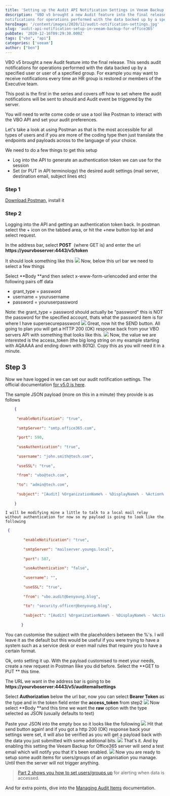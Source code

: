```yaml
---
title: 'Setting up the Audit API Notification Settings in Veeam Backup for Office365 v5' 
description: 'VBO v5 brought a new Audit feature into the final release. This sends audit
notifications for operations performed with the data backed up by a specif'
heroImage: '/content/images/2020/12/audit-notification-settings.jpg'
slug: 'audit-api-notification-setup-in-veeam-backup-for-office365'
pubDate: '2020-12-16T09:29:30.000Z'
tags: ["vbo", "api"] 
categories: ['veeam']
author: ["ben"]
---
```


VBO v5 brought a new Audit feature into the final release. This sends audit notifications for operations performed with the data backed up by a specified user or user of a specified group. For example you may want to receive notifications every time an HR group is restored or members of the Executive team.

This post is the first in the series and covers off how to set where the audit notifications will be sent to should and Audit event be triggered by the server.

You will need to write come code or use a tool like Postman to interact with the VBO API and set your audit preferences. 

Let's take a look at using Postman as that is the most accessible for all types of users and if you are more of the coding type then just translate the endpoints and payloads across to the language of your choice.

We need to do a few things to get this setup

- Log into the API to generate an authentication token we can use for the session
- Set (or PUT in API terminology) the desired audit settings (mail server, destination email, subject lines etc)

### Step 1

[Download Postman](http://postman.com/downloads), install it

### Step 2

Logging into the API and getting an authentication token back. In postman select the + icon on the tabbed area, or hit the +new button top let and select request.

In the address bar, select **POST**  (where GET is) and enter the url **https://yourvboserver:4443/v5/token**

It should look something like this
![](/content/images/2020/12/1-url-bar-postman.png)
Now, below this url bar we need to select a few things

Select **Body **and then select x-www-form-urlencoded and enter the following pairs off data

- grant_type = password
- username = yourusername
- password = youruserpassword

Note: the grant_type = password should actually be "password" this is NOT the password for the specified account, thats what the password item is for where I have supersecurepassword
![](/content/images/2020/12/2-login-settings.png)
Great, now hit the SEND button. All going to plan you will get a HTTP 200 (OK) response back from your VBO servers API with something that looks like this.
![](/content/images/2020/12/3-acess-token.png)
Now, the value we are interested is the access_token (the big long string on my example starting with AQAAAA and ending down with 801Q). Copy this as you will need it in a minute.

## Step 3

Now we have logged in we can set our audit notification settings. The official documentation [for v5.0 is here](https://helpcenter.veeam.com/docs/vbo365/rest/put_vbo_audit_settings.html?ver=50).

The sample JSON payload (more on this in a minute) they provide is as follows
```json
    {
    
     "enableNotification": "true",
    
     "smtpServer": "smtp.office365.com",
    
     "port": 590,
    
     "useAuthentication": "true",
    
     "username": "john.smith@tech.com",
    
     "useSSL": "true",
    
     "from": "vbo@tech.com",
    
     "to": "admin@tech.com",
    
     "subject": "[Audit] %OrganizationName% - %DisplayName% - %Action% initiated by %InitiatedByUserName% at %StartTime%"
    
    }
```
    
    I will be modifying mine a little to talk to a local mail relay without authentication for now so my payload is going to look like the following
 
 ```json
  {
        
         "enableNotification": "true",
        
         "smtpServer": "mailserver.youngs.local",
        
         "port": 587,
        
         "useAuthentication": "false",
        
         "username": "",
        
         "useSSL": "true",
        
         "from": "vbo.audit@benyoung.blog",
        
         "to": "security.officer@benyoung.blog",
        
         "subject": "[Audit] %OrganizationName% - %DisplayName% - %Action% initiated by %InitiatedByUserName% at %StartTime%"
        
        }
```
        
You can customise the subject with the placeholders between the %'s. I will leave it as the default but this would be useful if you were trying to have a system such as a service desk or even mail rules that require you to have a certain format.

Ok, onto setting it up. With the payload customised to meet your needs, create a new request in Postman llike you did before. Select the **GET to PUT ** this time.

The URL we want in the address bar is going to be **https://yourvboserver:4443/v5/auditemailsettings**

Select **Authorization** below the url bar, now you can select **Bearer Token** as the type and in the token field enter the **access_token** from step2
![](/content/images/2020/12/authorization.png)
Now select **Body **and this time we want the **raw** option with the type selected as JSON (usually defaults to text)

Paste your JSON into the empty box so it looks like the following
![](/content/images/2020/12/4-put-audit-settings.png)
Hit that send button again! and if you got a http 200 (OK) response back your settings were set, it will also be verified as you will get a payload back with the data you just submitted with some additional bits.
![](/content/images/2020/12/put-ok.png)
That's it. And by enabling this setting the Veeam Backup for Office365 server will send a test email which will notify you that it's been enabled. 
![](/content/images/2020/12/email-notification.png)
Now you are ready to setup some audit items for users/groups of an organisation you manage. Until then the server will not trigger anything. 

> [Part 2 shows you how to set users/groups up](/get-a-notification-when-restricted-user-data-is-accessed-in-veeam-backup-for-office365/) for alerting when data is accessed. 


And for extra points, dive into the [Managing Audit Items](https://helpcenter.veeam.com/docs/vbo365/rest/audititems.html?ver=50) documentation.




